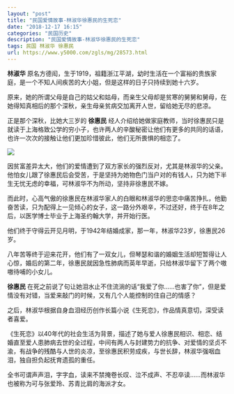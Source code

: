 ```yaml
---
layout: "post"
title: "民国爱情故事-林淑华徐惠民的生死恋"
date: "2018-12-17 16:15"
categories: "民国历史"
description: "民国爱情故事-林淑华徐惠民的生死恋"
tags: 民国 林淑华 徐惠民
url: https://www.y5000.com/zgls/mg/28573.html
---
```






**林淑华** 原名方德闳，生于1919，祖籍浙江平湖，幼时生活在一个富裕的贵族家庭，是一个不知人间疾苦的大小姐，但是这样的日子只持续到她十六岁。

原来，她的所谓父母是自己的姑父和姑母，而亲生父母却是贫寒的舅舅和舅母，在她得知真相后的那个深秋，亲生母亲贫病交加离开人世，留给她无尽的悲凉。

正是那个深秋，比她大三岁的 **徐惠民**
经人介绍给她做家庭教师，当时徐惠民只是就读于上海格致公学的穷小子，也许两人的辛酸秘密让他们有更多的共同的话语，也许一次次的接触让他们更加珍惜彼此，他们无所畏惧的相恋了。

![](https://img.y5000.com/uploads/allimg/180209/13-1P209112R2K1.jpg)

因贫富差异太大，他们的爱情遭到了双方家长的强烈反对，尤其是林淑华的父亲。他怕女儿跟了徐惠民后会受苦，于是坚持为她物色门当户对的有钱人，只为她下半生无忧无虑的幸福，可林淑华不为所动，坚持非徐惠民不嫁。

而此时，心高气傲的徐惠民在林淑华家人的白眼和林淑华的思恋中痛苦挣扎，他勤奋苦读，只为配得上一见倾心的女子，这一路分外艰辛，不过还好，终于在8年之后，以医学博士毕业于上海圣约翰大学，并开始行医。

他们终于守得云开见月明，于1942年结婚成家，那一年，林淑华23岁，徐惠民26岁。

八年苦等终于迎来花开，他们有了一双女儿，但琴瑟和谐的婚姻生活却短暂得让人心惊，婚后的第二年，徐惠民就因急性肺病而英年早逝，只给林淑华留下了两个嗷嗷待哺的小女儿。

**徐惠民** 在死之前说了句让她泪水止不住流淌的话“我爱了你……也害了你”，但是爱情没有对错，当爱来敲门的时候，又有几个人能控制的住自己的情感？

之后，林淑华根据自身血泪经历创作长篇小说《生死恋》，作品情真意切，深受读者喜爱。

《生死恋》以40年代的社会生活为背景，描述了她与爱人徐惠民相识、相恋、结婚直至爱人患肺病去世的全过程，中间有两人与封建势力的抗争、对爱情的坚贞不渝，有战争的残酷与人世的炎凉，至徐惠民积劳成疾，与世长辞，林淑华强咽血泪，独自担负起抚育遗孤的重任。

全书可谓声声泪，字字血，读来不禁掩卷长叹、泣不成声、不忍卒读……而林淑华也被称为可与张爱玲、苏青比肩的海派才女。
